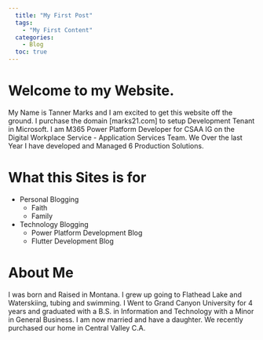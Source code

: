 ```yaml
---
  title: "My First Post"
  tags:
    - "My First Content"
  categories:
    - Blog
  toc: true
---
```



# Welcome to my Website. 

My Name is Tanner Marks and I am excited to get this website off the ground. I purchase the domain [marks21.com] to setup Development Tenant in Microsoft. I am M365 Power Platform Developer for CSAA IG on the Digital Workplace Service - Application Services Team. We Over the last Year I have developed and Managed 6 Production Solutions. 

# What this Sites is for

* Personal Blogging
  * Faith
  * Family
* Technology Blogging
  * Power Platform Development Blog
  * Flutter Development Blog

 # About Me
 I was born and Raised in Montana. I grew up going to Flathead Lake and Waterskiing, tubing and swimming. I Went to Grand Canyon University for 4 years and graduated with a B.S. in Information and Technology with a Minor in General Business. I am now married and have a daughter. We recently purchased our home in Central Valley C.A.

 

